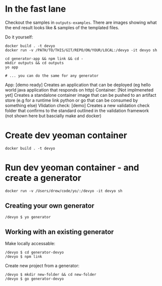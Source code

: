 # In the fast lane

Checkout the samples in `outputs-examples`. There are images showing what the end result looks like & samples of the templated files.

Do it yourself:

```
docker build . -t devyo
docker run -v /PATH/TO/THIS/GIT/REPO/ON/YOUR/LOCAL:/devyo -it devyo sh

cd generator-app && npm link && cd -
mkdir outputs && cd outputs
yo app

# ... you can do the same for any generator
```

App: [demo ready] Creates an application that can be deployed (eg hello world java application that responds on http)
Container: [Not implmeneted yet] Creates a standalone container image that can be pushed to an artifact store (e.g for a runtime link python or go that can be consumed by something else)
Vlidation check: [demo] Creates a new validation check folder that confirms to the standard outlined in the validation framework (not shown here but bascially make and docker)

# Create dev yeoman container

```
docker build . -t devyo
```

# Run dev yeoman container - and create a generator

```
docker run -v /Users/drew/code/yo/:/devyo -it devyo sh
```

## Creating your own generator

```
/devyo $ yo generator
```

## Working with an existing generator

Make locally accessable:
```
/devyo $ cd generator-devyo
/devyo $ npm link
```

Create new project from a generator:
```
/devyo $ mkdir new-folder && cd new-folder
/devyo $ go generator-devyo
```
